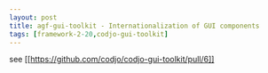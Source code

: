 ```yaml
---
layout: post
title: agf-gui-toolkit - Internationalization of GUI components
tags: [framework-2-20,codjo-gui-toolkit]
---
```

see [[https://github.com/codjo/codjo-gui-toolkit/pull/6]]